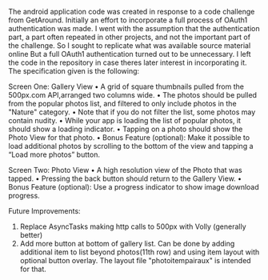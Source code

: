 The android application code was created in response to a code challenge from GetAround.
Initially an effort to incorporate a full process of OAuth1 authentication was made. I went with
the assumption that the authentication part, a part often repeated in other projects, and not the important
part of the challenge. So I sought to replicate what was available source material online
But a full OAuth1 authentication turned out to be unnecessary. I left the code in the repository
in case theres later interest in incorporating it.
The specification given is the following:

Screen One: Gallery View
• A grid of square thumbnails pulled from the 500px.com API,arranged two columns wide.
• The photos should be pulled from the popular photos list, and filtered to only include photos in the "Nature" category.
• Note that if you do not filter the list, some photos may contain nudity.
• While your app is loading the list of popular photos, it should show a loading indicator.
• Tapping on a photo should show the Photo View for that photo.
• Bonus Feature (optional): Make it possible to load additional
photos by scrolling to the bottom of the view and tapping a “Load more photos” button.

Screen Two: Photo View
• A high resolution view of the Photo that was tapped.
• Pressing the back button should return to the Gallery View.
• Bonus Feature (optional): Use a progress indicator to show
image download progress.

Future Improvements:
  1. Replace AsyncTasks making http calls to 500px with Volly (generally better)
  2. Add more button at bottom of gallery list.  Can be done by adding
  additional item to list beyond photos(11th row) and using item layout
  with optional button overlay. The layout file "photoitempairaux" is intended for that.

